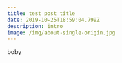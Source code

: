 ```yaml
---
title: test post title
date: 2019-10-25T18:59:04.799Z
description: intro
image: /img/about-single-origin.jpg
---
```

boby
